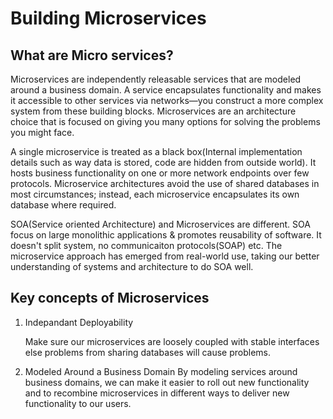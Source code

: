 
# Building Microservices

## What are Micro services?

Microservices are independently releasable services that are modeled around a business domain. A service encapsulates functionality and makes it accessible to other services via networks—you construct a more complex system from these building blocks. Microservices are an architecture choice that is focused on giving you many options for solving the problems you might face.

A single microservice is treated as a black box(Internal implementation details such as way data is stored, code are hidden from outside world). It hosts business
functionality on one or more network endpoints over few protocols.
Microservice architectures avoid the use of shared databases in most circumstances; instead, each microservice encapsulates its own database where required.

SOA(Service oriented Architecture) and Microservices are different. SOA focus on large monolithic applications & promotes reusability of software. It doesn't split system, no communicaiton protocols(SOAP) etc. The microservice approach has emerged from real-world use, taking our better understanding of systems and architecture to do SOA well.

## Key concepts of Microservices

1. Indepandant Deployability

    Make sure our microservices are loosely coupled with stable interfaces else problems from sharing databases will cause problems. 

2. Modeled Around a Business Domain
    By modeling services around business domains, we can make it easier to roll out new functionality and to recombine microservices in different ways to deliver new functionality to our users.


